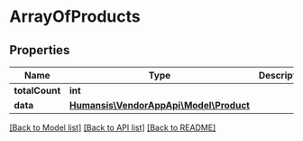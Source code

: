 # ArrayOfProducts

## Properties
Name | Type | Description | Notes
------------ | ------------- | ------------- | -------------
**totalCount** | **int** |  | [optional] 
**data** | [**Humansis\VendorAppApi\Model\Product**](Product.md) |  | [optional] 

[[Back to Model list]](../README.md#documentation-for-models) [[Back to API list]](../README.md#documentation-for-api-endpoints) [[Back to README]](../README.md)


